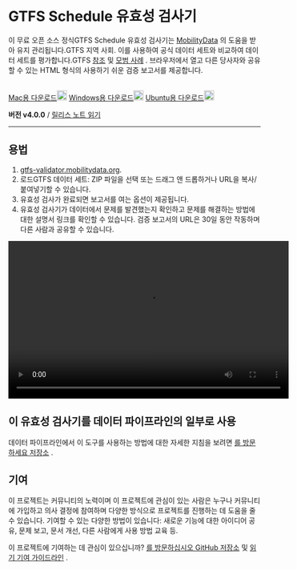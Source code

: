 # GTFS Schedule 유효성 검사기

이 무료 오픈 소스 정식GTFS Schedule 유효성 검사기는 [MobilityData](https://mobilitydata.org) 의 도움을 받아 유지 관리됩니다.GTFS 지역 사회. 이를 사용하여 공식 데이터 세트와 비교하여 데이터 세트를 평가합니다.GTFS [참조](reference.md) 및 [모범 사례](best-practices.md) . 브라우저에서 열고 다른 당사자와 공유할 수 있는 HTML 형식의 사용하기 쉬운 검증 보고서를 제공합니다.

<!-- <img class="center" src="../../assets/validator_animation.gif" width="150"> -->

<br/>

<div class="usage-buttons"> <a class="button" href="https://share.mobilitydata.org/validator-installer-mac">Mac용 다운로드<img class="icon" src="../../assets/apple.svg" width="20"/></a> <a class="button" href="https://share.mobilitydata.org/validator-installer-windows">Windows용 다운로드<img class="icon" src="../../assets/windows.svg" width="20"/></a> <a class="button" href="https://share.mobilitydata.org/validator-installer-ubuntu">Ubuntu용 다운로드<img class="icon" src="../../assets/ubuntu.svg" width="20"/></a></div>

**버전 v4.0.0** / [릴리스 노트 읽기](https://github.com/MobilityData/gtfs-validator/releases/latest)

<hr/>

## 용법

<div class="usage"> 
    <div class="usage-list">
        <ol>
            <li><a href="https://gtfs-validator.mobilitydata.org">gtfs-validator.mobilitydata.org</a>.</li>
            <li> 로드GTFS 데이터 세트: ZIP 파일을 선택 또는 드래그 앤 드롭하거나 URL을 복사/붙여넣기할 수 있습니다.</li>
            <li> 유효성 검사가 완료되면 보고서를 여는 옵션이 제공됩니다.</li>
            <li> 유효성 검사기가 데이터에서 문제를 발견했는지 확인하고 문제를 해결하는 방법에 대한 설명서 링크를 확인할 수 있습니다. 검증 보고서의 URL은 30일 동안 작동하며 다른 사람과 공유할 수 있습니다.</li>
        </ol>
    </div>
    <div class="usage-video">
        <video class="center" width="560" height="315" controls="">
            <source src="../../assets/validator_demo_large.mp4" type="video/mp4"></source>
        </video>
    </div>
</div>

## 이 유효성 검사기를 데이터 파이프라인의 일부로 사용

데이터 파이프라인에서 이 도구를 사용하는 방법에 대한 자세한 지침을 보려면 [를 방문하세요 저장소](https://github.com/MobilityData/gtfs-validator) .

## 기여

이 프로젝트는 커뮤니티의 노력이며 이 프로젝트에 관심이 있는 사람은 누구나 커뮤니티에 가입하고 의사 결정에 참여하며 다양한 방식으로 프로젝트를 진행하는 데 도움을 줄 수 있습니다. 기여할 수 있는 다양한 방법이 있습니다: 새로운 기능에 대한 아이디어 공유, 문제 보고, 문서 개선, 다른 사람에게 사용 방법 교육 등.

이 프로젝트에 기여하는 데 관심이 있으십니까? [를 방문하십시오 GitHub 저장소](https://github.com/MobilityData/gtfs-validator) 및 [읽기 기여 가이드라인](https://github.com/MobilityData/gtfs-validator/blob/master/docs/CONTRIBUTING.md) .
